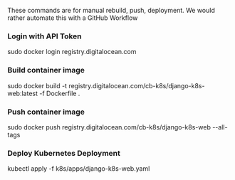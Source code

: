 These commands are for manual rebuild, push, deployment. We would rather automate this with a GitHub Workflow

### Login with API Token
sudo docker login registry.digitalocean.com

### Build container image
sudo docker build -t registry.digitalocean.com/cb-k8s/django-k8s-web:latest -f Dockerfile .

### Push container image
sudo docker push registry.digitalocean.com/cb-k8s/django-k8s-web --all-tags

### Deploy Kubernetes Deployment
kubectl apply -f k8s/apps/django-k8s-web.yaml